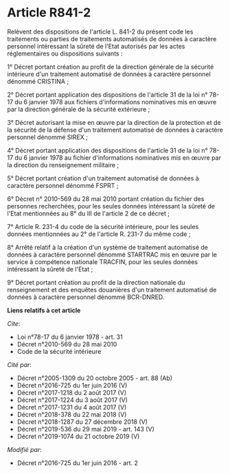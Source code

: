 # Article R841-2

Relèvent des dispositions de l'article L. 841-2 du présent code les  traitements ou parties de traitements automatisés de
données à caractère  personnel intéressant la sûreté de l'Etat autorisés par les actes  réglementaires ou dispositions
suivants : 

1°  Décret portant création au profit de la direction générale de la  sécurité intérieure d'un traitement automatisé de
données à caractère  personnel dénommé CRISTINA ; 

2° Décret portant  application des dispositions de l'article 31 de la loi n° 78-17 du 6  janvier 1978 aux fichiers
d'informations nominatives mis en œuvre par la  direction générale de la sécurité extérieure ; 

3° Décret autorisant la mise en œuvre par la direction de la protection  et de la sécurité de la défense d'un traitement
automatisé de données à  caractère personnel dénommé SIREX ; 

4° Décret  portant application des dispositions de l'article 31 de la loi n° 78-17  du 6 janvier 1978 au fichier
d'informations nominatives mis en œuvre par  la direction du renseignement militaire ; 

5° Décret portant création d'un traitement automatisé de données à caractère personnel dénommé FSPRT ; 

6° Décret n° 2010-569 du 28 mai 2010 portant création du fichier des  personnes recherchées, pour les seules données
intéressant la sûreté de  l'Etat mentionnées au 8° du III de l'article 2 de ce décret ; 

7° Article R. 231-4 du code de la sécurité intérieure, pour les seules  données mentionnées au 2° de l'article R. 231-7 du
même code ; 

8° Arrêté relatif à la création d'un système de traitement automatisé  de données à caractère personnel dénommé STARTRAC mis
en œuvre par le  service à compétence nationale TRACFIN, pour les seules données  intéressant la sûreté de l'Etat ;

9° Décret portant création au profit de la direction nationale du renseignement et des enquêtes douanières d'un traitement
automatisé de données à caractère personnel dénommé BCR-DNRED.

**Liens relatifs à cet article**

_Cite_:

  - Loi n°78-17 du 6 janvier 1978 - art. 31
  - Décret n°2010-569 du 28 mai 2010
  - Code de la sécurité intérieure

_Cité par_:

  - Décret n°2005-1309 du 20 octobre 2005 - art. 88 (Ab)
  - Décret n°2016-725 du 1er juin 2016 (V)
  - Décret n°2017-1218 du 2 août 2017 (V)
  - Décret n°2017-1224 du 3 août 2017 (V)
  - Décret n°2017-1231 du 4 août 2017 (V)
  - Décret n°2018-378 du 22 mai 2018 (V)
  - Décret n°2018-1287 du 27 décembre 2018 (V)
  - Décret n°2019-536 du 29 mai 2019 - art. 143 (V)
  - Décret n°2019-1074 du 21 octobre 2019 (V)

_Modifié par_:

  - Décret n°2016-725 du 1er juin 2016 - art. 2

